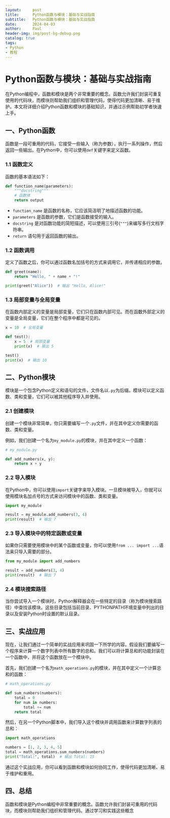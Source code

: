 ```yaml
---
layout:     post
title:      Python函数与模块：基础与实战指南
subtitle:   Python函数与模块：基础与实战指南
date:       2024-04-03
author:     Paul
header-img: img/post-bg-debug.png
catalog: true
tags:
- Python
- 教程
--- 
```


# Python函数与模块：基础与实战指南

在Python编程中，函数和模块是两个非常重要的概念。函数允许我们封装可重复使用的代码块，而模块则帮助我们组织和管理代码，使得代码更加清晰、易于维护。本文将详细介绍Python函数和模块的基础知识，并通过示例帮助初学者快速上手。

## 一、Python函数

函数是一段可重用的代码，它接受一些输入（称为参数），执行一系列操作，然后返回一些输出。在Python中，你可以使用`def`关键字来定义函数。

### 1.1 函数定义

函数的基本语法如下：


```python
def function_name(parameters):
    """docstring"""
    # 函数体
    return output
```
* `function_name` 是函数的名称，它应该简洁明了地描述函数的功能。
* `parameters` 是函数的参数，它们是函数接受的输入。
* `docstring` 是对函数功能的简短描述，可以使用三引号(`"""`)来编写多行文档字符串。
* `return` 语句用于返回函数的输出。

### 1.2 函数调用

定义了函数之后，你可以通过函数名加括号的方式来调用它，并传递相应的参数。


```python
def greet(name):
    return "Hello, " + name + "!"

print(greet("Alice"))  # 输出 "Hello, Alice!"
```
### 1.3 局部变量与全局变量

在函数内部定义的变量是局部变量，它们只在函数内部可见。而在函数外部定义的变量是全局变量，它们在整个程序中都是可见的。


```python
x = 10  # 全局变量

def test():
    x = 5  # 局部变量
    print(x)  # 输出 5

test()
print(x)  # 输出 10
```
## 二、Python模块

模块是一个包含Python定义和语句的文件，文件名以`.py`为后缀。模块可以定义函数、类和变量，它们可以被其他程序导入并使用。

### 2.1 创建模块

创建一个模块非常简单，你只需要编写一个`.py`文件，并在其中定义你需要的函数、类和变量。

例如，我们创建一个名为`my_module.py`的模块，并在其中定义一个函数：


```python
# my_module.py

def add_numbers(x, y):
    return x + y
```
### 2.2 导入模块

在Python中，你可以使用`import`关键字来导入模块。一旦模块被导入，你就可以使用模块名加点号的方式来访问模块中的函数、类和变量。


```python
import my_module

result = my_module.add_numbers(3, 4)
print(result)  # 输出 7
```
### 2.3 导入模块中的特定函数或变量

如果你只需要使用模块中的某个函数或变量，你可以使用`from ... import ...`语法来只导入需要的部分。


```python
from my_module import add_numbers

result = add_numbers(3, 4)
print(result)  # 输出 7
```
### 2.4 模块搜索路径

当你尝试导入一个模块时，Python解释器会在一些特定的目录（称为模块搜索路径）中查找该模块。这些目录包括当前目录、PYTHONPATH环境变量中列出的目录以及安装Python时设置的默认目录。

## 三、实战应用

现在，让我们通过一个简单的实战应用来巩固一下所学的内容。假设我们要编写一个程序来计算一个数字列表中所有数字的总和。我们可以将计算总和的功能封装在一个函数中，并将这个函数放在一个模块中。

首先，我们创建一个名为`math_operations.py`的模块，并在其中定义一个计算总和的函数：


```python
# math_operations.py

def sum_numbers(numbers):
    total = 0
    for num in numbers:
        total += num
    return total
```
然后，在另一个Python脚本中，我们导入这个模块并调用函数来计算数字列表的总和：


```python
import math_operations

numbers = [1, 2, 3, 4, 5]
total = math_operations.sum_numbers(numbers)
print("Total:", total)  # 输出 Total: 15
```
通过这个实战应用，你可以看到函数和模块如何协同工作，使得代码更加清晰、易于维护和重用。

## 四、总结

函数和模块是Python编程中非常重要的概念。函数允许我们封装可重用的代码块，而模块则帮助我们组织和管理代码。通过学习和实践这些概念